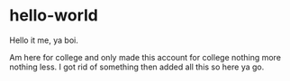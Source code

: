 # hello-world

Hello it me, ya boi.

Am here for college and only made this account for college nothing more nothing less. 
I got rid of something then added all this so here ya go.
